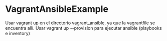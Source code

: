 # VagrantAnsibleExample
 Usar vagrant up en el directorio vagrant_ansible, ya que la vagrantfile se encuentra allí.
 Usar vagrant up --provision para ejecutar ansible (playbooks e inventory)
